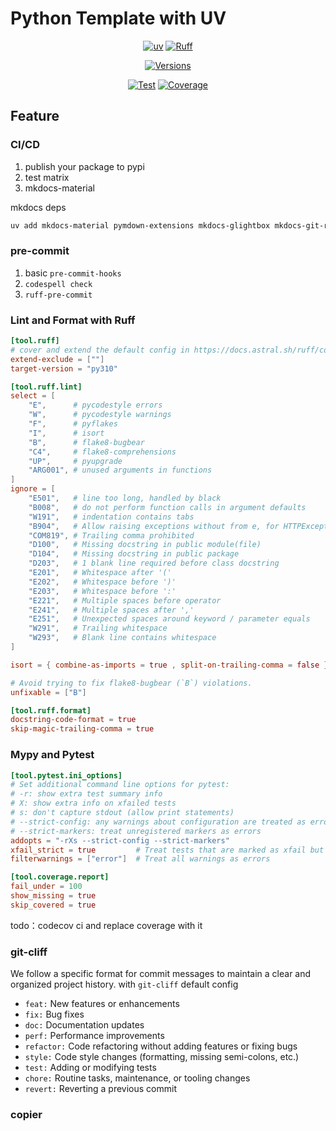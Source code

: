 # Python Template with UV

<div align="center">

[![uv](https://img.shields.io/endpoint?url=https://raw.githubusercontent.com/astral-sh/uv/main/assets/badge/v0.json)](https://github.com/astral-sh/uv)
[![Ruff](https://img.shields.io/endpoint?url=https://raw.githubusercontent.com/astral-sh/ruff/main/assets/badge/v2.json)](https://github.com/astral-sh/ruff)

[![Versions](https://img.shields.io/badge/python-3.10%20|%203.11%20|%203.12%20-green.svg)](https://github.com/atticuszz/sing-box-service)

[![Test](https://github.com/atticuszz/sing-box-service/actions/workflows/main.yml/badge.svg)](https://github.com/atticuszz/sing-box-service/actions/workflows/main.yml)
[![Coverage](https://codecov.io/gh/Atticuszz/sing-box-service/branch/main/graph/badge.svg?token=YOUR_TOKEN)](https://github.com/atticuszz/sing-box-service/actions/workflows/main.yml)

<!-- [![Docker](https://github.com/atticuszz/sing-box-service/actions/workflows/docker.yml/badge.svg)](https://github.com/atticuszz/sing-box-service/actions/workflows/docker.yml) -->

</div>

## Feature

### CI/CD

1. publish your package to pypi
2. test matrix
3. mkdocs-material

mkdocs deps

```bash
uv add mkdocs-material pymdown-extensions mkdocs-glightbox mkdocs-git-revision-date-localized-plugin mkdocs-obsidian-bridge mkdocs-publisher --optional mkdocs
```

### pre-commit

1. basic `pre-commit-hooks`
2. `codespell check`
3. `ruff-pre-commit`

### Lint and Format with Ruff

```toml
[tool.ruff]
# cover and extend the default config in https://docs.astral.sh/ruff/configuration/
extend-exclude = [""]
target-version = "py310"

[tool.ruff.lint]
select = [
    "E",      # pycodestyle errors
    "W",      # pycodestyle warnings
    "F",      # pyflakes
    "I",      # isort
    "B",      # flake8-bugbear
    "C4",     # flake8-comprehensions
    "UP",     # pyupgrade
    "ARG001", # unused arguments in functions
]
ignore = [
    "E501",   # line too long, handled by black
    "B008",   # do not perform function calls in argument defaults
    "W191",   # indentation contains tabs
    "B904",   # Allow raising exceptions without from e, for HTTPException
    "COM819", # Trailing comma prohibited
    "D100",   # Missing docstring in public module(file)
    "D104",   # Missing docstring in public package
    "D203",   # 1 blank line required before class docstring
    "E201",   # Whitespace after '('
    "E202",   # Whitespace before ')'
    "E203",   # Whitespace before ':'
    "E221",   # Multiple spaces before operator
    "E241",   # Multiple spaces after ','
    "E251",   # Unexpected spaces around keyword / parameter equals
    "W291",   # Trailing whitespace
    "W293",   # Blank line contains whitespace
]

isort = { combine-as-imports = true , split-on-trailing-comma = false }

# Avoid trying to fix flake8-bugbear (`B`) violations.
unfixable = ["B"]

[tool.ruff.format]
docstring-code-format = true
skip-magic-trailing-comma = true
```

### Mypy and Pytest

```toml
[tool.pytest.ini_options]
# Set additional command line options for pytest:
# -r: show extra test summary info
# X: show extra info on xfailed tests
# s: don't capture stdout (allow print statements)
# --strict-config: any warnings about configuration are treated as errors
# --strict-markers: treat unregistered markers as errors
addopts = "-rXs --strict-config --strict-markers"
xfail_strict = true         # Treat tests that are marked as xfail but pass as test failures
filterwarnings = ["error"]  # Treat all warnings as errors

[tool.coverage.report]
fail_under = 100
show_missing = true
skip_covered = true
```
todo：codecov ci and replace coverage with it

### git-cliff

We follow a specific format for commit messages to maintain a clear and organized project history.
with `git-cliff` default config

- `feat:` New features or enhancements
- `fix:` Bug fixes
- `doc:` Documentation updates
- `perf:` Performance improvements
- `refactor:` Code refactoring without adding features or fixing bugs
- `style:` Code style changes (formatting, missing semi-colons, etc.)
- `test:` Adding or modifying tests
- `chore:` Routine tasks, maintenance, or tooling changes
- `revert:` Reverting a previous commit
### copier
